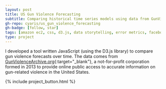 ```yaml
---
layout: post
title: US Gun Violence Forecasting
subtitle: Comparing historical time series models using data from GunViolenceArchive.org.
gh-repo: cyaris/us_gun_violence_forecasting
gh-badge: [follow, star]
tags: [amazon ec2, css, d3.js, data storytelling, error metrics, facebook prophet, html, javascript, machine learning, pandas, python, time series modeling, web scraping]
type: project
---
```


I developed a tool written JavaScript (using the D3.js library) to compare gun violence forecasts over time. The data comes from [GunViolenceArchive.org](https://gunviolencearchive.org){:target="_blank"}, a not-for-profit corporation formed in 2013 to provide online public access to accurate information on gun-related violence in the United States.

<style>

  .btn-group {
    width: 320px;
  }

</style>

{% include project_button.html %}
